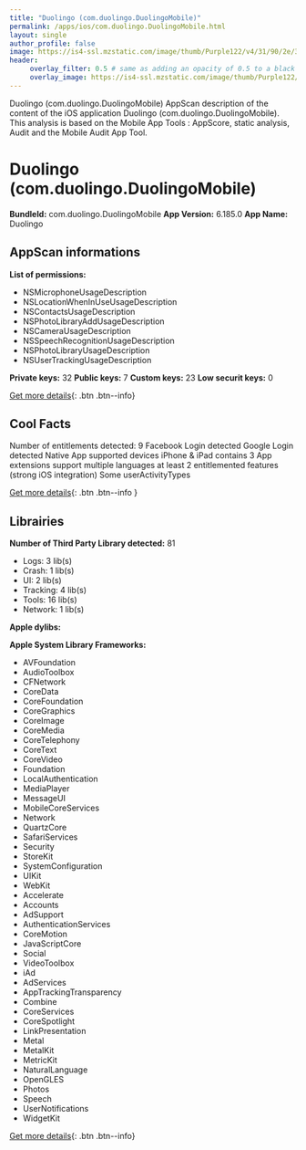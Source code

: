 ```yaml
---
title: "Duolingo (com.duolingo.DuolingoMobile)"
permalink: /apps/ios/com.duolingo.DuolingoMobile.html
layout: single
author_profile: false
image: https://is4-ssl.mzstatic.com/image/thumb/Purple122/v4/31/90/2e/31902e4b-da3f-b7cc-0428-30577004f074/AppIcon-0-1x_U007emarketing-0-7-0-85-220.png/512x512bb.jpg
header: 
     overlay_filter: 0.5 # same as adding an opacity of 0.5 to a black background
     overlay_image: https://is4-ssl.mzstatic.com/image/thumb/Purple122/v4/31/90/2e/31902e4b-da3f-b7cc-0428-30577004f074/AppIcon-0-1x_U007emarketing-0-7-0-85-220.png/512x512bb.jpg
---
```

Duolingo (com.duolingo.DuolingoMobile) AppScan description of the content of the iOS application Duolingo (com.duolingo.DuolingoMobile). This analysis is based on the Mobile App Tools : AppScore, static analysis, Audit and the Mobile Audit App Tool.

# Duolingo (com.duolingo.DuolingoMobile)

**BundleId:** com.duolingo.DuolingoMobile
**App Version:** 6.185.0
**App Name:** Duolingo


## AppScan informations 

**List of permissions:** 
- NSMicrophoneUsageDescription
- NSLocationWhenInUseUsageDescription
- NSContactsUsageDescription
- NSPhotoLibraryAddUsageDescription
- NSCameraUsageDescription
- NSSpeechRecognitionUsageDescription
- NSPhotoLibraryUsageDescription
- NSUserTrackingUsageDescription
  
  
**Private keys:** 32
**Public keys:** 7
**Custom keys:** 23
**Low securit keys:** 0
  
[Get more details](/pricing.html){: .btn .btn--info}

## Cool Facts

Number of entitlements detected: 9
Facebook Login detected
Google Login detected
Native App
supported devices iPhone & iPad
contains 3 App extensions
support multiple languages
at least 2 entitlemented features (strong iOS integration)
Some userActivityTypes
  
[Get more details](/pricing.html){: .btn .btn--info }

## Librairies 
**Number of Third Party Library detected:** 81
- Logs: 3 lib(s)
- Crash: 1 lib(s)
- UI: 2 lib(s)
- Tracking: 4 lib(s)
- Tools: 16 lib(s)
- Network: 1 lib(s)


**Apple dylibs:**


**Apple System Library Frameworks:**
- AVFoundation
- AudioToolbox
- CFNetwork
- CoreData
- CoreFoundation
- CoreGraphics
- CoreImage
- CoreMedia
- CoreTelephony
- CoreText
- CoreVideo
- Foundation
- LocalAuthentication
- MediaPlayer
- MessageUI
- MobileCoreServices
- Network
- QuartzCore
- SafariServices
- Security
- StoreKit
- SystemConfiguration
- UIKit
- WebKit
- Accelerate
- Accounts
- AdSupport
- AuthenticationServices
- CoreMotion
- JavaScriptCore
- Social
- VideoToolbox
- iAd
- AdServices
- AppTrackingTransparency
- Combine
- CoreServices
- CoreSpotlight
- LinkPresentation
- Metal
- MetalKit
- MetricKit
- NaturalLanguage
- OpenGLES
- Photos
- Speech
- UserNotifications
- WidgetKit


  
[Get more details](/pricing.html){: .btn .btn--info}

